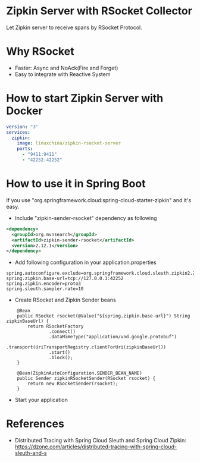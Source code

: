 Zipkin Server with RSocket Collector
====================================

Let Zipkin server to receive spans by RSocket Protocol.

# Why RSocket

* Faster: Async and NoAck(Fire and Forget)
* Easy to integrate with Reactive System

# How to start Zipkin Server with Docker

```yaml
version: "3"
services:
  zipkin:
    image: linuxchina/zipkin-rsocket-server
    ports:
      - "9411:9411"
      - "42252:42252"
```

# How to use it in Spring Boot

If you use "org.springframework.cloud:spring-cloud-starter-zipkin" and it's easy.

* Include "zipkin-sender-rsocket" dependency as following

```xml
<dependency>
  <groupId>org.mvnsearch</groupId>
  <artifactId>zipkin-sender-rsocket</artifactId>
  <version>2.12.1</version>
</dependency>
```

* Add following configuration in your application.properties

```
spring.autoconfigure.exclude=org.springframework.cloud.sleuth.zipkin2.ZipkinBackwardsCompatibilityAutoConfiguration
spring.zipkin.base-url=tcp://127.0.0.1:42252
spring.zipkin.encoder=proto3
spring.sleuth.sampler.rate=10
```

* Create RSocket and Zipkin Sender beans

```
    @Bean
    public RSocket rsocket(@Value("${spring.zipkin.base-url}") String zipkinBaseUrl) {
        return RSocketFactory
                .connect()
                .dataMimeType("application/vnd.google.protobuf")
                .transport(UriTransportRegistry.clientForUri(zipkinBaseUrl))
                .start()
                .block();
    }

    @Bean(ZipkinAutoConfiguration.SENDER_BEAN_NAME)
    public Sender zipkinRSocketSender(RSocket rsocket) {
        return new RSocketSender(rsocket);
    }
```

* Start your application

# References

* Distributed Tracing with Spring Cloud Sleuth and Spring Cloud Zipkin: https://dzone.com/articles/distributed-tracing-with-spring-cloud-sleuth-and-s